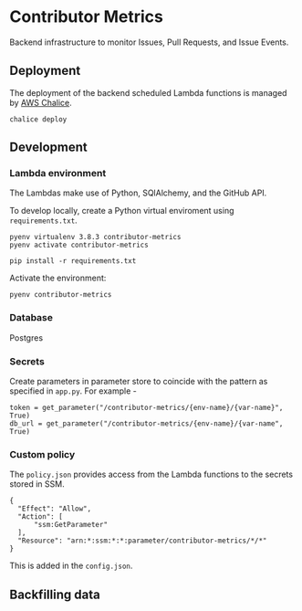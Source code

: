 # Contributor Metrics

Backend infrastructure to monitor Issues, Pull Requests, and Issue Events.


## Deployment

The deployment of the backend scheduled Lambda functions is managed by [AWS Chalice](https://aws.github.io/chalice/index.html).

```
chalice deploy
```


## Development

### Lambda environment

The Lambdas make use of Python, SQlAlchemy, and the GitHub API.

To develop locally, create a Python virtual enviroment using `requirements.txt`.

```
pyenv virtualenv 3.8.3 contributor-metrics
pyenv activate contributor-metrics
```

```
pip install -r requirements.txt
```

Activate the environment: 

```
pyenv contributor-metrics

```

### Database

Postgres

### Secrets

Create parameters in parameter store to coincide with the pattern as specified in `app.py`. For example -

```
token = get_parameter("/contributor-metrics/{env-name}/{var-name}", True)
db_url = get_parameter("/contributor-metrics/{env-name}/{var-name", True)
```

### Custom policy

The `policy.json` provides access from the Lambda functions to the secrets stored in SSM.

```
{
  "Effect": "Allow",
  "Action": [
      "ssm:GetParameter"
  ],
  "Resource": "arn:*:ssm:*:*:parameter/contributor-metrics/*/*"
}
```

This is added in the `config.json`.


## Backfilling data






